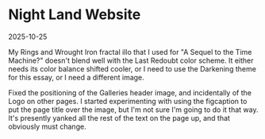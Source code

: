 # Night Land Website

2025-10-25

My Rings and Wrought Iron fractal illo that I used for "A Sequel to the Time Machine?" doesn't blend well with the Last Redoubt color scheme. It either needs its color balance shifted cooler, or I need to use the Darkening theme for this essay, or I need a different image.

Fixed the positioning of the Galleries header image, and incidentally of the Logo on other pages. I started experimenting with using the figcaption to put the page title over the image, but I'm not sure I'm going to do it that way. It's presently yanked all the rest of the text on the page up, and that obviously must change.